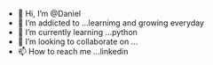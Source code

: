 - 👋 Hi, I’m @Daniel
- 👀 I’m addicted to ...learnimg and growing everyday 
- 🌱 I’m currently learning ...python
- 💞️ I’m looking to collaborate on ...
- 📫 How to reach me ...linkedin 

<!---
Amdape/Amdape is a ✨ special ✨ repository because its `README.md` (this file) appears on your GitHub profile.
You can click the Preview link to take a look at your changes.
--->
